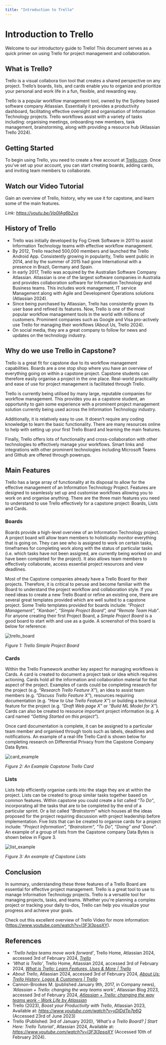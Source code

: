 ```yaml
---
title: "Introduction to Trello"
---
```


# Introduction to Trello

Welcome to our introductory guide to Trello! This document serves as a quick primer on using Trello for project management and collaboration.

## What is Trello?

Trello is a visual collabora
tion tool that creates a shared perspective on any project. Trello’s boards, lists, and cards enable you to organize and prioritize your personal and work life in a fun, flexible, and rewarding way.

Trello is a popular workflow management tool, owned by the Sydney based software company Atlassian. Essentially it provides a productivity dashboard, facilitating effective oversight and organisation of Information Technology projects. Trello workflows assist with a variety of tasks including: organising meetings, onboarding new members, task management, brainstorming, along with providing a resource hub (Atlassian Trello 2024).

## Getting Started

To begin using Trello, you need to create a free account at [Trello.com](https://trello.com). Once you've set up your account, you can start creating boards, adding cards, and inviting team members to collaborate.

## Watch our Video Tutorial

Gain an overview of Trello, history, why we use it for capstone, and learn some of the main features. 

*Link: https://youtu.be/Vp0IAg6b2vs*

## History of Trello

- Trello was initially developed by Fog Creek Software in 2011 to assist Information Technology teams with effective workflow management.
- By 2012, Trello reached 500,000 members and launched the Trello Android App. Consistently growing in popularity, Trello went public in 2014, and by the summer of 2015 had gone International with a presence in Brazil, Germany and Spain.
- In early 2017, Trello was acquired by the Australian Software Company Atlassian. Atlassian is one of the largest software companies in Australia and provides collaboration software for Information Technology and Business teams. This includes work management, IT service Management along with Agile and Development Operations solutions (Atlassian 2024).
- Since being purchased by Atlassian, Trello has consistently grown its user base and refined its features. Now, Trello is one of the most popular workflow management tools in the world with millions of customers. Prominent companies such as Google and Visa pro-actively use Trello for managing their workflows (About Us, Trello 2024).
- On social media, they are a great company to follow for news and updates on the technology industry.

## Why do we use Trello in Capstone?

Trello is a great fit for capstone due to its workflow management capabilities. Boards are a one stop shop where you have an overview of everything going on within a capstone project. Capstone students can therefore easily organise a project in the one place. Real-world practicality and ease of use for project management is facilitated through Trello.

Trello is currently being utilised by many large, reputable companies for workflow management. This provides you as a capstone student, an opportunity to gain some experience with a prominent project management solution currently being used across the Information Technology industry.

Additionally, it is relatively easy to use. It doesn’t require any coding knowledge to learn the basic functionality. There are many resources online to help with setting up your first Trello Board and learning the main features.

Finally, Trello offers lots of functionality and cross-collaboration with other technologies to effectively manage your workflows. Smart links and integrations with other prominent technologies including Microsoft Teams and Github are offered through powerups.

## Main Features

Trello has a large array of functionality at its disposal to allow for the effective management of an Information Technology Project. Features are designed to seamlessly set up and customise workflows allowing you to work on and organise anything. There are the three main features you need to understand to use Trello effectively for a capstone project: Boards, Lists and Cards.

### Boards

Boards provide a high-level overview of an Information Technology project. A project board will allow team members to holistically monitor everything that is going on. They can see who is assigned to work on certain tasks, timeframes for completing work along with the status of particular tasks (i.e. which tasks have not been assigned, are currently being worked on and have been completed for the project). It also allows team members to effectively collaborate, access essential project resources and view deadlines.

Most of the Capstone companies already have a Trello Board for their projects. Therefore, it is critical to peruse and become familiar with the Board to understand the project workflow and collaboration style. If you need ideas to create a new Trello Board or refine an existing one, there are several great templates provided which are well suited to a capstone project. Some Trello templates provided for boards include: _“Project Management”, “Kanban”, “Simple Project Board”, and “Remote Team Hub”_. For anyone creating their first Project Board, a _Simple Project Board_ is a good board to start with and use as a guide. A screenshot of this board is below for reference:

![trello_board](img/c1_boards.png)

_Figure 1: Trello Simple Project Board_

### Cards

Within the Trello Framework another key aspect for managing workflows is Cards. A card is created to document a project task or idea which requires actioning. Cards hold all the information and collaboration material for that aspect of the project. Examples of cards could be completing research for the project (e.g. _“Research Trello Feature X”_), an idea to assist team members (e.g. _“Discuss Trello Feature X”_), resources requiring documentation (e.g. _“How to Use Trello Feature X”_) or building a technical feature for the project (e.g. _“Draft Web page X”_ or _“Build ML Model for X”_). Cards can also be created to resource important project information (e.g. A card named _“Getting Started on this project”_).

Once card documentation is complete, it can be assigned to a particular team member and organised through tools such as labels, deadlines and notifications. An example of a real-life Trello Card is shown below for completing research on Differential Privacy from the Capstone Company Data Bytes.

![card_example](img/c1_cards.png)

_Figure 2: An Example Capstone Trello Card_

### Lists

Lists help efficiently organise cards into the stage they are at within the project. Lists can be created to group similar tasks together based on common features. Within capstone you could create a list called _“To Do”_, incorporating all the tasks that are to be completed by the end of a particular sprint. Or a list called _“Brainstorm”_ which houses all the ideas proposed for the project requiring discussion with project leadership before implementation. Five lists that can be created to organise cards for a project include: _“Project Information”, “Brainstorm”, “To Do”, “Doing” and “Done”_. An example of a group of lists from the Capstone company Data Bytes is shown below in Figure 3.

![list_example](img/c1_lists.png)

_Figure 3: An example of Capstone Lists_

## Conclusion

In summary, understanding these three features of a Trello Board are essential for effective project management. Trello is a great tool to use to manage Information Technology projects. Trello is a versatile tool for managing projects, tasks, and teams. Whether you're planning a complex project or tracking your daily to-dos, Trello can help you visualize your progress and achieve your goals.


Check out this excellent overview of Trello Video for more information: (https://www.youtube.com/watch?v=l3F3l3psqXY).

## References

- _‘Trello helps teams move work forward’_, Trello Home, Atlassian 2024, accessed 3rd of February 2024, _[Trello](https://trello.com/tour)_
- _‘What is Trello’_, Trello Home, Atlassian 2024, accessed 3rd of February 2024, _[What is Trello: Learn Features, Uses & More | Trello](https://trello.com/tour)_
- _About Trello_, Atlassian 2024, accessed 3rd of February 2024, _[About Us: Trello History, Logos & Customers | Trello](https://trello.com/about)_
- Cannon-Brookes M. (published January 9th, 2017, in Company news), _‘Atlassian + Trello: changing the way teams work’_, Atlassian Blog 2023, accessed 3rd of February 2024, _[Atlassian + Trello: changing the way teams work - Work Life by Atlassian](https://www.atlassian.com/blog/announcements/atlassian-plus-trello)_
- Trello (2023), _Boost your Productivity with Trello_, Atlassian 2023, Available at: *https://www.youtube.com/watch?v=yDlDdTp7p6Q* (Accessed 23rd of June 2023)
- Trello (Published: 3rd of January 2020), _‘What's a Trello Board? | Start Here: Trello Tutorial’_, Atlassian 2024, Available at: *https://www.youtube.com/watch?v=l3F3l3psqXY* (Accessed 10th of February 2024).
